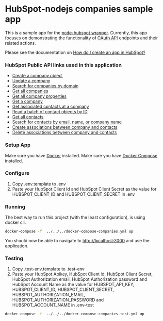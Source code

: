 # HubSpot-nodejs companies sample app

This is a sample app for the [node-hubspot wrapper](https://www.npmjs.com/package/hubspot). Currently, this app focuses on demonstrating the functionality of [OAuth API](https://developers.hubspot.com/docs/methods/oauth2/oauth2-overview) endpoints and their related actions.

Please see the documentation on [How do I create an app in HubSpot?](https://developers.hubspot.com/docs/faq/how-do-i-create-an-app-in-hubspot)

### HubSpot Public API links used in this application

  - [Create a company object]( https://app.hubspot.com/vnext/api/v1%2Fapis%2Fcrm%2Fv3%2Fobjects-preview )
  - [Update a company]( https://app.hubspot.com/vnext/api/v1%2Fapis%2Fcrm%2Fv3%2Fobjects-preview)
  - [Search for companies by domain](https://developers.hubspot.com/docs/methods/companies/search_companies_by_domain)
  - [Get all companies](https://app.hubspot.com/vnext/api/v1%2Fapis%2Fcrm%2Fv3%2Fobjects-preview)
  - [Get all company properties](https://tools.hubteam.com/api-catalog/services/CrmPublicProperties-Service/v3/spec/public?branch=master&swaggerVersion=2)
  - [Get a company](https://app.hubspot.com/vnext/api/v1%2Fapis%2Fcrm%2Fv3%2Fobjects-preview)
  - [Get associated contacts at a company]( https://app.hubspot.com/vnext/api/v1%2Fapis%2Fcrm%2Fv3%2Fobjects-preview)
  - [Read a batch of contact objects by ID](https://app.hubspot.com/vnext/api/v1%2Fapis%2Fcrm%2Fv3%2Fobjects-preview)
  - [Get all contacts](https://app.hubspot.com/vnext/api/v1%2Fapis%2Fcrm%2Fv3%2Fobjects-preview)
  - [Search for contacts by email, name, or company name](https://app.hubspot.com/vnext/api/v1%2Fapis%2Fcrm%2Fv3%2Fobjects-preview)
  - [Create associations between company and contacts](https://app.hubspot.com/vnext/api/v1%2Fapis%2Fcrm%2Fv3%2Fassociations)
  - [Delete associations between company and contacts](https://app.hubspot.com/vnext/api/v1%2Fapis%2Fcrm%2Fv3%2Fassociations)

### Setup App

Make sure you have [Docker](https://www.docker.com/) installed.
Make sure you have [Docker Compose](https://docs.docker.com/compose/) installed.

### Configure

1. Copy .env.template to .env
2. Paste your HubSpot Client Id and HubSpot Client Secret as the value for HUBSPOT_CLIENT_ID and HUBSPOT_CLIENT_SECRET in .env

### Running

The best way to run this project (with the least configuration), is using docker cli.

```bash
docker-compose -f  ../../../docker-compose-companies.yml up
```
You should now be able to navigate to [http://localhost:3000](http://localhost:3000) and use the application.

### Testing
1. Copy .test-env.template to .test-env
2. Paste your HubSpot Apikey, HubSpot Client Id, HubSpot Client Secret, HubSpot Authorization email, HubSpot Authorization password 
and HubSpot Account Name as the value for HUBSPOT_API_KEY, HUBSPOT_CLIENT_ID, HUBSPOT_CLIENT_SECRET, HUBSPOT_AUTHORIZATION_EMAIL, 
HUBSPOT_AUTHORIZATION_PASSWORD and HUBSPOT_ACCOUNT_NAME in .env-test

```bash
docker-compose -f  ../../../docker-compose-companies-test.yml up
```

